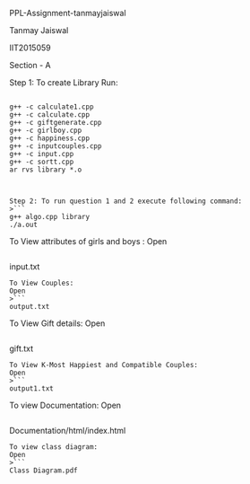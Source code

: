 PPL-Assignment-tanmayjaiswal

Tanmay Jaiswal

IIT2015059

Section - A
 
Step 1: To create Library
	Run:
>```
	g++ -c calculate1.cpp
	g++ -c calculate.cpp
	g++ -c giftgenerate.cpp
	g++ -c girlboy.cpp
	g++ -c happiness.cpp
	g++ -c inputcouples.cpp
	g++ -c input.cpp
	g++ -c sortt.cpp
	ar rvs library *.o 
```
  

Step 2: To run question 1 and 2 execute following command:
>```
g++ algo.cpp library
./a.out
```
To View attributes of girls and boys :
Open 
>```
input.txt
```
To View Couples:
Open
>```
output.txt
```
To View Gift details:
Open
>```
gift.txt
```
To View K-Most Happiest and Compatible Couples:
Open
>```
output1.txt 
```
To view Documentation:
Open
>```
Documentation/html/index.html
```
To view class diagram:
Open
>```
Class Diagram.pdf
```

